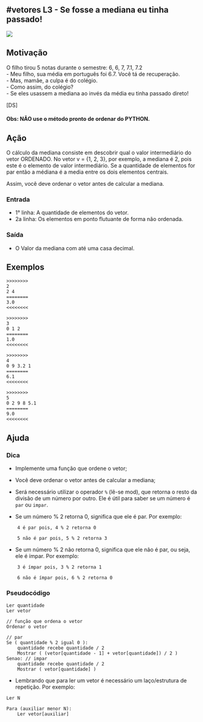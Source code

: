 ## #vetores L3 - Se fosse a mediana eu tinha passado!


![](__capa.jpg)

## Motivação

O filho tirou 5 notas durante o semestre: 6, 6, 7, 7.1, 7.2  
\- Meu filho, sua média em português foi 6.7. Você tá de recuperação.  
\- Mas, mamãe, a culpa é do colégio.  
\- Como assim, do colégio?  
\- Se eles usassem a mediana ao invés da média eu tinha passado direto!

\[DS\]

#### Obs: NÃO use o método pronto de ordenar do PYTHON.

## Ação

O cálculo da mediana consiste em descobrir qual o valor intermediário
do vetor ORDENADO. No vetor v = {1, 2, 3}, por exemplo, a mediana é 2, pois este
é o elemento de valor intermediário. Se a quantidade de elementos for par então a médiana é a media entre os dois elementos centrais.

Assim, você deve ordenar o vetor antes de calcular a mediana.

### Entrada

- 1° linha: A quantidade de elementos do vetor.  
- 2a linha: Os elementos em ponto flutuante de forma não ordenada.

### Saída

- O Valor da mediana com até uma casa decimal.

## Exemplos

```
>>>>>>>>
2
2 4
========
3.0
<<<<<<<<

>>>>>>>>
3
0 1 2
========
1.0
<<<<<<<<

>>>>>>>>
4
0 9 3.2 1
========
6.1
<<<<<<<<

>>>>>>>>
5
0 2 9 8 5.1
========
9.0
<<<<<<<<
```

## Ajuda

### Dica
- Implemente uma função que ordene o vetor;

- Você deve ordenar o vetor antes de calcular a mediana;

- Será necessário utilizar o operador `%` (lê-se mod), que retorna o resto da divisão de um número por outro. Ele é útil para saber se um número é `par` ou `impar`.
  
- Se um número % 2 retorna 0, significa que ele é par. Por exemplo:
```
    4 é par pois, 4 % 2 retorna 0

    5 não é par pois, 5 % 2 retorna 3
```
- Se um número % 2 não retorna 0, significa que ele não é par, ou seja, ele é ímpar. Por exemplo:
```
    3 é ímpar pois, 3 % 2 retorna 1

    6 não é ímpar pois, 6 % 2 retorna 0
```

### Pseudocódigo

```
Ler quantidade
Ler vetor

// função que ordena o vetor
Ordenar o vetor

// par
Se ( quantidade % 2 igual 0 ): 
    quantidade recebe quantidade / 2
    Mostrar ( (vetor[quantidade - 1] + vetor[quantidade]) / 2 )
Senao: // impar
    quantidade recebe quantidade / 2
    Mostrar ( vetor[quantidade] )
```

- Lembrando que para ler um vetor é necessário um laço/estrutura de repetição. Por exemplo:
```
Ler N

Para (auxiliar menor N):
    Ler vetor[auxiliar]
```
